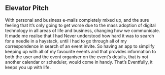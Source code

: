 ## Elevator Pitch
With personal and business e-mails completely mixed up, and the sure feeling that It’s only going to get worse due to the mass adoption of digital technology in all areas of life and business, changing how we communicate.
It made me realise that I had Never understood how hard it was to search for a needle in a haystack, until I had to go through all of my correspondence in search of an event invite. 
So having an app to simplify keeping up with all of my favourite events and that provides information to both the user and the event organiser on the event’s details, that is not another calendar or scheduler, would come in handy.
That’s Eventfully, it keeps you up with life.